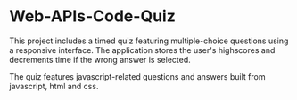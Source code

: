 # Web-APIs-Code-Quiz
This project includes a timed quiz featuring multiple-choice questions using a responsive interface. The application stores the user's highscores and decrements time if the wrong answer is selected. 

The quiz features javascript-related questions and answers built from javascript, html and css.                           
